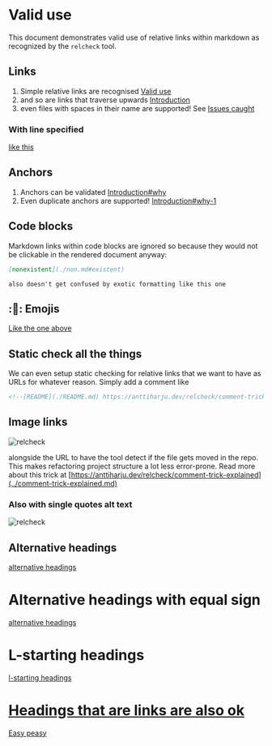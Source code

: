 # Valid use

This document demonstrates valid use of relative links within markdown as recognized by the `relcheck` tool.

## Links

1. Simple relative links are recognised [Valid use](./valid-use.md)
2. and so are links that traverse upwards [Introduction](../README.md)
3. even files with spaces in their name are supported! See [Issues caught](./issues%20caught.markdown)

### With line specified

[like this](./valid-use.md#L5)

## Anchors

1. Anchors can be validated [Introduction#why](../README.md#why)
2. Even duplicate anchors are supported! [Introduction#why-1](../README.md#why-1)

## Code blocks

Markdown links within code blocks are ignored so because they would not be clickable in the rendered document anyway:

```md
[nonexistent](./non.md#existent)
```

<!-- prettier-ignore -->
```also doesn't get confused by exotic formatting like this one```

## ::nut_and_bolt:: Emojis

[Like the one above](./valid-use.md#nut_and_bolt-emojis)

## Static check all the things

We can even setup static checking for relative links that we want to have as URLs for whatever reason. Simply add a comment like

```md
<!--[README](./README.md) https://anttiharju.dev/relcheck/comment-trick-explained -->
```

## Image links

![relcheck](../relcheck.png "alt text")

alongside the URL to have the tool detect if the file gets moved in the repo. This makes refactoring project structure a lot less error-prone. Read more about this trick at [https://anttiharju.dev/relcheck/comment-trick-explained](../comment-trick-explained.md)

### Also with single quotes alt text

<!-- prettier-ignore -->
![relcheck](../relcheck.png 'alt text')

<!-- prettier-ignore-start -->
Alternative headings
---
<!-- prettier-ignore-end -->

[alternative headings](./valid-use.md#alternative-headings)

<!-- prettier-ignore-start -->
Alternative headings with equal sign
===
<!-- prettier-ignore-end -->

[alternative headings](./valid-use.md#alternative-headings-with-equal-sign)

# L-starting headings

[l-starting headings](./valid-use.md#L-starting-headings)

<!--[README](./README.md) https://anttiharju.dev/relcheck/comment-trick-explained -->

# [Headings that are links are also ok](https://example.com)

[Easy peasy](./valid-use.md#headings-that-are-links-are-also-ok)
